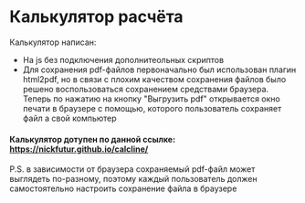 # Калькулятор расчёта
Калькулятор написан:
* На js без подключения дополнитеольных скриптов
* Для сохранения pdf-файлов первоначально был использован плагин html2pdf, но в связи с плохим качеством сохранения файлов было решено воспользоваться сохранением средствами браузера. Теперь по нажатию на кнопку "Выгрузить pdf" открывается окно печати в браузере с помощью, которого пользователь сохраняет файл а свой компьютер
#### Калькулятор дотупен по данной ссылке: https://nickfutur.github.io/calcline/
P.S. в зависимости от браузера сохраняемый pdf-файл может выглядеть по-разному, поэтому каждый пользователь должен самостоятельно настроить сохранение файла в браузере